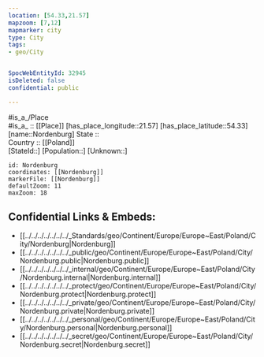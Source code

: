 ```yaml
---
location: [54.33,21.57] 
mapzoom: [7,12] 
mapmarker: city 
type: City
tags:
- geo/City


SpocWebEntityId: 32945
isDeleted: false
confidential: public

---
```

#is_a_/Place  
#is_a_ :: [[Place]] 
[has_place_longitude::21.57] 
[has_place_latitude::54.33] 
[name::Nordenburg] 
State ::  
Country :: [[Poland]]  
[StateId::] 
[Population::] 
[Unknown::] 


```leaflet
id: Nordenburg
coordinates: [[Nordenburg]] 
markerFile: [[Nordenburg]] 
defaultZoom: 11 
maxZoom: 18
```


## Confidential Links & Embeds: 
- [[../../../../../../../_Standards/geo/Continent/Europe/Europe~East/Poland/City/Nordenburg|Nordenburg]] 
- [[../../../../../../../_public/geo/Continent/Europe/Europe~East/Poland/City/Nordenburg.public|Nordenburg.public]] 
- [[../../../../../../../_internal/geo/Continent/Europe/Europe~East/Poland/City/Nordenburg.internal|Nordenburg.internal]] 
- [[../../../../../../../_protect/geo/Continent/Europe/Europe~East/Poland/City/Nordenburg.protect|Nordenburg.protect]] 
- [[../../../../../../../_private/geo/Continent/Europe/Europe~East/Poland/City/Nordenburg.private|Nordenburg.private]] 
- [[../../../../../../../_personal/geo/Continent/Europe/Europe~East/Poland/City/Nordenburg.personal|Nordenburg.personal]] 
- [[../../../../../../../_secret/geo/Continent/Europe/Europe~East/Poland/City/Nordenburg.secret|Nordenburg.secret]] 
